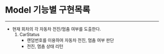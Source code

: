 # Model 기능별 구현목록

---
* 현재 회차의 각 자동차 전진/멈춤 여부를 도출한다.
  1. CarStatus
     - 랜덤번호를 이용하여 자동차 전진, 멈춤 여부 판단
     - 전진, 멈춤 상태 리턴